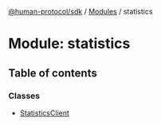 [@human-protocol/sdk](../README.md) / [Modules](../modules.md) / statistics

# Module: statistics

## Table of contents

### Classes

- [StatisticsClient](../classes/statistics.StatisticsClient.md)
